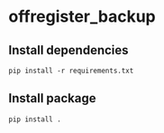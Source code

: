 offregister_backup
===============

## Install dependencies

    pip install -r requirements.txt

## Install package

    pip install .
